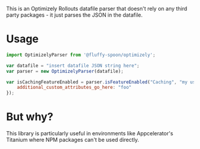 This is an Optimizely Rollouts datafile parser that doesn't rely on any third party packages - it just parses the JSON in the datafile.

# Usage
```javascript
import OptimizelyParser from '@fluffy-spoon/optimizely';

var datafile = "insert datafile JSON string here";
var parser = new OptimizelyParser(datafile);

var isCachingFeatureEnabled = parser.isFeatureEnabled("Caching", "my user id here", {
    additional_custom_attributes_go_here: "foo"
});
```

# But why?
This library is particularly useful in environments like Appcelerator's Titanium where NPM packages can't be used directly.